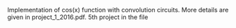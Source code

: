 Implementation of cos(x) function with convolution circuits. More details are given in project_1_2016.pdf. 5th project in the file

